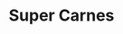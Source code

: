 ---
title: "Super Carnes"
url: /santiago-de-veraguas/super-carnes-avenida-10-c-norte/
shop: Supermarkt
---